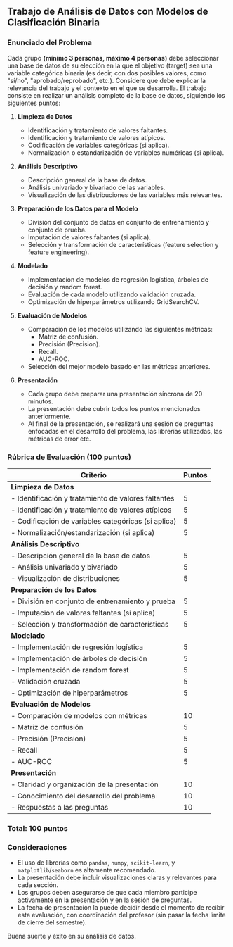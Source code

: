 ## Trabajo de Análisis de Datos con Modelos de Clasificación Binaria

### Enunciado del Problema

Cada grupo **(mínimo 3 personas, máximo 4 personas)** debe seleccionar una base de datos de su elección en la que el objetivo (target) sea una variable categórica binaria (es decir, con dos posibles valores, como "sí/no", "aprobado/reprobado", etc.). Considere que debe explicar la relevancia del trabajo y el contexto en el que se desarrolla. El trabajo consiste en realizar un análisis completo de la base de datos, siguiendo los siguientes puntos:

1. **Limpieza de Datos**
   - Identificación y tratamiento de valores faltantes.
   - Identificación y tratamiento de valores atípicos.
   - Codificación de variables categóricas (si aplica).
   - Normalización o estandarización de variables numéricas (si aplica).

2. **Análisis Descriptivo**
   - Descripción general de la base de datos.
   - Análisis univariado y bivariado de las variables.
   - Visualización de las distribuciones de las variables más relevantes.

3. **Preparación de los Datos para el Modelo**
   - División del conjunto de datos en conjunto de entrenamiento y conjunto de prueba.
   - Imputación de valores faltantes (si aplica).
   - Selección y transformación de características (feature selection y feature engineering).

4. **Modelado**
   - Implementación de modelos de regresión logística, árboles de decisión y random forest.
   - Evaluación de cada modelo utilizando validación cruzada.
   - Optimización de hiperparámetros utilizando GridSearchCV.

5. **Evaluación de Modelos**
   - Comparación de los modelos utilizando las siguientes métricas:
     - Matriz de confusión.
     - Precisión (Precision).
     - Recall.
     - AUC-ROC.
   - Selección del mejor modelo basado en las métricas anteriores.

6. **Presentación**
   - Cada grupo debe preparar una presentación síncrona de 20 minutos.
   - La presentación debe cubrir todos los puntos mencionados anteriormente.
   - Al final de la presentación, se realizará una sesión de preguntas enfocadas en el desarrollo del problema, las librerías utilizadas, las métricas de error etc.

### Rúbrica de Evaluación (100 puntos)

| **Criterio**                            | **Puntos** |
|-----------------------------------------|------------|
| **Limpieza de Datos**                   |            |
| - Identificación y tratamiento de valores faltantes | 5          |
| - Identificación y tratamiento de valores atípicos  | 5          |
| - Codificación de variables categóricas (si aplica) | 5          |
| - Normalización/estandarización (si aplica)         | 5          |
| **Análisis Descriptivo**                |            |
| - Descripción general de la base de datos           | 5          |
| - Análisis univariado y bivariado                   | 5          |
| - Visualización de distribuciones                   | 5          |
| **Preparación de los Datos**            |            |
| - División en conjunto de entrenamiento y prueba    | 5          |
| - Imputación de valores faltantes (si aplica)       | 5          |
| - Selección y transformación de características     | 5          |
| **Modelado**                            |            |
| - Implementación de regresión logística             | 5          |
| - Implementación de árboles de decisión             | 5          |
| - Implementación de random forest                  | 5          |
| - Validación cruzada                              | 5          |
| - Optimización de hiperparámetros                  | 5          |
| **Evaluación de Modelos**                |            |
| - Comparación de modelos con métricas              | 10         |
| - Matriz de confusión                              | 5          |
| - Precisión (Precision)                            | 5          |
| - Recall                                          | 5          |
| - AUC-ROC                                         | 5          |
| **Presentación**                        |            |
| - Claridad y organización de la presentación       | 10         |
| - Conocimiento del desarrollo del problema         | 10         |
| - Respuestas a las preguntas                       | 10         |

### Total: 100 puntos

### Consideraciones

- El uso de librerías como `pandas`, `numpy`, `scikit-learn`, y `matplotlib`/`seaborn` es altamente recomendado.
- La presentación debe incluir visualizaciones claras y relevantes para cada sección.
- Los grupos deben asegurarse de que cada miembro participe activamente en la presentación y en la sesión de preguntas.
- La fecha de presentación la puede decidir desde el momento de recibir esta evaluación, con coordinación del profesor (sin pasar la fecha límite de cierre del semestre).

Buena suerte y éxito en su análisis de datos.

